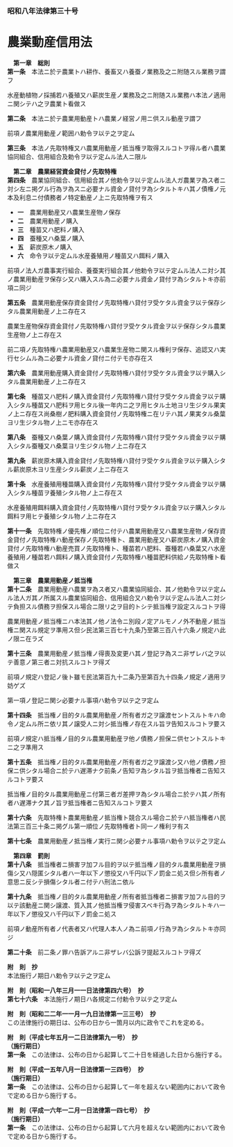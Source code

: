 ### 昭和八年法律第三十号  
# 農業動産信用法  
  
&emsp;**第一章　総則**  
**第一条**　本法ニ於テ農業トハ耕作、養畜又ハ養蚕ノ業務及之ニ附随スル業務ヲ謂フ  
  
水産動植物ノ採捕若ハ養殖又ハ薪炭生産ノ業務及之ニ附随スル業務ハ本法ノ適用ニ関シテハ之ヲ農業ト看做ス  
  
**第二条**　本法ニ於テ農業用動産トハ農業ノ経営ノ用ニ供スル動産ヲ謂フ  
  
前項ノ農業用動産ノ範囲ハ勅令ヲ以テ之ヲ定ム  
  
**第三条**　本法ノ先取特権又ハ農業用動産ノ抵当権ヲ取得スルコトヲ得ル者ハ農業協同組合、信用組合及勅令ヲ以テ定ムル法人ニ限ル  
  
&emsp;**第二章　農業経営資金貸付ノ先取特権**  
**第四条**　農業協同組合、信用組合其ノ他勅令ヲ以テ定ムル法人ガ農業ヲ為ス者ニ対シ左ニ掲グル行為ヲ為スニ必要ナル資金ノ貸付ヲ為シタルトキハ其ノ債権ノ元本及利息ニ付債務者ノ特定動産ノ上ニ先取特権ヲ有ス  
* **一**　農業用動産又ハ農業生産物ノ保存  
* **二**　農業用動産ノ購入  
* **三**　種苗又ハ肥料ノ購入  
* **四**　蚕種又ハ桑葉ノ購入  
* **五**　薪炭原木ノ購入  
* **六**　命令ヲ以テ定ムル水産養殖用ノ種苗又ハ餌料ノ購入  
  
前項ノ法人ガ農事実行組合、養蚕実行組合其ノ他勅令ヲ以テ定ムル法人ニ対シ其ノ農業用動産ヲ保存シ又ハ購入スル為ニ必要ナル資金ノ貸付ヲ為シタルトキ亦前項ニ同ジ  
  
**第五条**　農業用動産保存資金貸付ノ先取特権ハ貸付ヲ受ケタル資金ヲ以テ保存シタル農業用動産ノ上ニ存在ス  
  
農業生産物保存資金貸付ノ先取特権ハ貸付ヲ受ケタル資金ヲ以テ保存シタル農業生産物ノ上ニ存在ス  
  
前二項ノ先取特権ハ農業用動産又ハ農業生産物ニ関スル権利ヲ保存、追認又ハ実行セシムル為ニ必要ナル資金ノ貸付ニ付テモ亦存在ス  
  
**第六条**　農業用動産購入資金貸付ノ先取特権ハ貸付ヲ受ケタル資金ヲ以テ購入シタル農業用動産ノ上ニ存在ス  
  
**第七条**　種苗又ハ肥料ノ購入資金貸付ノ先取特権ハ貸付ヲ受ケタル資金ヲ以テ購入シタル種苗又ハ肥料ヲ用ヒタル後一年内ニ之ヲ用ヒタル土地ヨリ生ジタル果実ノ上ニ存在ス尚桑樹ノ肥料購入資金貸付ノ先取特権ニ在リテハ其ノ果実タル桑葉ヨリ生ジタル物ノ上ニモ亦存在ス  
  
**第八条**　蚕種又ハ桑葉ノ購入資金貸付ノ先取特権ハ貸付ヲ受ケタル資金ヲ以テ購入シタル蚕種又ハ桑葉ヨリ生ジタル物ノ上ニ存在ス  
  
**第九条**　薪炭原木購入資金貸付ノ先取特権ハ貸付ヲ受ケタル資金ヲ以テ購入シタル薪炭原木ヨリ生産シタル薪炭ノ上ニ存在ス  
  
**第十条**　水産養殖用種苗購入資金貸付ノ先取特権ハ貸付ヲ受ケタル資金ヲ以テ購入シタル種苗ヲ養殖シタル物ノ上ニ存在ス  
  
水産養殖用餌料購入資金貸付ノ先取特権ハ貸付ヲ受ケタル資金ヲ以テ購入シタル餌料ヲ用ヒテ養殖シタル物ノ上ニ存在ス  
  
**第十一条**　先取特権ノ優先権ノ順位ニ付テハ農業用動産又ハ農業生産物ノ保存資金貸付ノ先取特権ハ動産保存ノ先取特権ト、農業用動産又ハ薪炭原木ノ購入資金貸付ノ先取特権ハ動産売買ノ先取特権ト、種苗若ハ肥料、蚕種若ハ桑葉又ハ水産養殖用ノ種苗若ハ餌料ノ購入資金貸付ノ先取特権ハ種苗肥料供給ノ先取特権ト看做ス  
  
&emsp;**第三章　農業用動産ノ抵当権**  
**第十二条**　農業用動産ハ農業ヲ為ス者又ハ農業協同組合、其ノ他勅令ヲ以テ定ムル法人ガ其ノ所属スル農業協同組合、信用組合又ハ勅令ヲ以テ定ムル法人ニ対シテ負担スル債務ヲ担保スル場合ニ限リ之ヲ目的トシテ抵当権ヲ設定スルコトヲ得  
  
農業用動産ノ抵当権ニハ本法其ノ他ノ法令ニ別段ノ定アルモノノ外不動産ノ抵当権ニ関スル規定ヲ準用ス但シ民法第三百七十九条乃至第三百八十六条ノ規定ハ此ノ限ニ在ラズ  
  
**第十三条**　農業用動産ノ抵当権ノ得喪及変更ハ其ノ登記ヲ為スニ非ザレバ之ヲ以テ善意ノ第三者ニ対抗スルコトヲ得ズ  
  
前項ノ規定ハ登記ノ後ト雖モ民法第百九十二条乃至第百九十四条ノ規定ノ適用ヲ妨ゲズ  
  
第一項ノ登記ニ関シ必要ナル事項ハ勅令ヲ以テ之ヲ定ム  
  
**第十四条**　抵当権ノ目的タル農業用動産ノ所有者ガ之ヲ譲渡セントスルトキハ命令ノ定ムル所ニ依リ其ノ譲受人ニ対シ抵当権ノ存在スル旨ヲ告知スルコトヲ要ス  
  
前項ノ規定ハ抵当権ノ目的タル農業用動産ヲ他ノ債務ノ担保ニ供セントスルトキニ之ヲ準用ス  
  
**第十五条**　抵当権ノ目的タル農業用動産ノ所有者ガ之ヲ譲渡シ又ハ他ノ債務ノ担保ニ供シタル場合ニ於テハ遅滞ナク前条ノ告知ヲ為シタル旨ヲ抵当権者ニ告知スルコトヲ要ス  
  
抵当権ノ目的タル農業用動産ニ付第三者ガ差押ヲ為シタル場合ニ於テハ其ノ所有者ハ遅滞ナク其ノ旨ヲ抵当権者ニ告知スルコトヲ要ス  
  
**第十六条**　先取特権ト農業用動産ノ抵当権ト競合スル場合ニ於テハ抵当権者ハ民法第三百三十条ニ掲グル第一順位ノ先取特権者ト同一ノ権利ヲ有ス  
  
**第十七条**　農業用動産ノ抵当権ノ実行ニ関シ必要ナル事項ハ勅令ヲ以テ之ヲ定ム  
  
&emsp;**第四章　罰則**  
**第十八条**　抵当権者ニ損害ヲ加フル目的ヲ以テ抵当権ノ目的タル農業用動産ヲ損傷シ又ハ隠匿シタル者ハ一年以下ノ懲役又ハ千円以下ノ罰金ニ処ス但シ所有者ノ意思ニ反シテ損傷シタル者ニ付テハ刑法ニ依ル  
  
**第十九条**　抵当権ノ目的タル農業用動産ノ所有者抵当権者ニ損害ヲ加フル目的ヲ以テ該動産ニ関シ譲渡、質入其ノ他抵当権ヲ侵害スベキ行為ヲ為シタルトキハ一年以下ノ懲役又ハ千円以下ノ罰金ニ処ス  
  
前項ノ動産所有者ノ代表者又ハ代理人本人ノ為ニ前項ノ行為ヲ為シタルトキ亦同ジ  
  
**第二十条**　前二条ノ罪ハ告訴アルニ非ザレバ公訴ヲ提起スルコトヲ得ズ  
  
**附　則　抄**  
本法施行ノ期日ハ勅令ヲ以テ之ヲ定ム  
  
**附　則（昭和一八年三月一一日法律第四六号）　抄**  
**第七十六条**　本法施行ノ期日ハ各規定ニ付勅令ヲ以テ之ヲ定ム  
  
**附　則（昭和二二年一一月一九日法律第一三三号）　抄**  
この法律施行の期日は、公布の日から一箇月以内に政令でこれを定める。  
  
**附　則（平成七年五月一二日法律第九一号）　抄**  
**（施行期日）**  
**第一条**　この法律は、公布の日から起算して二十日を経過した日から施行する。  
  
**附　則（平成一五年八月一日法律第一三四号）　抄**  
**（施行期日）**  
**第一条**　この法律は、公布の日から起算して一年を超えない範囲内において政令で定める日から施行する。  
  
**附　則（平成一六年一二月一日法律第一四七号）　抄**  
**（施行期日）**  
**第一条**　この法律は、公布の日から起算して六月を超えない範囲内において政令で定める日から施行する。  
  
